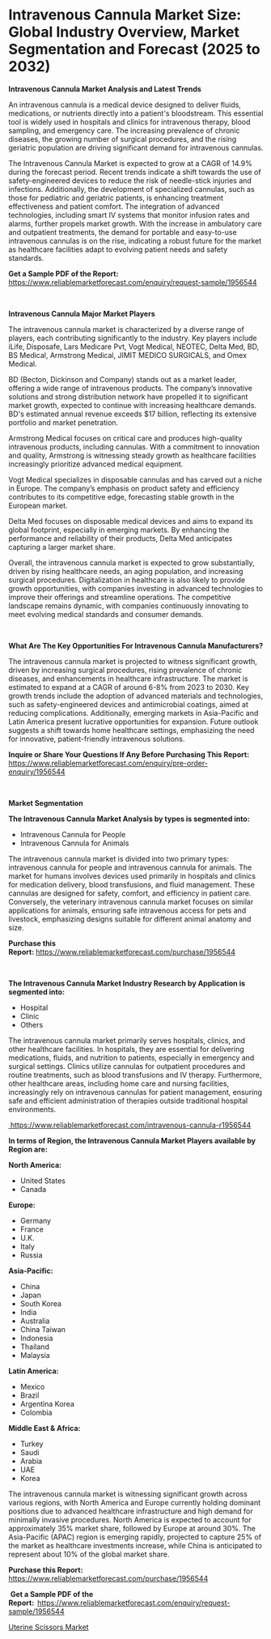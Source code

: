 <p><h1>Intravenous Cannula Market Size: Global Industry Overview, Market Segmentation and Forecast (2025 to 2032)</h1></p><p><strong>Intravenous Cannula Market Analysis and Latest Trends</strong></p>
<p><p>An intravenous cannula is a medical device designed to deliver fluids, medications, or nutrients directly into a patient's bloodstream. This essential tool is widely used in hospitals and clinics for intravenous therapy, blood sampling, and emergency care. The increasing prevalence of chronic diseases, the growing number of surgical procedures, and the rising geriatric population are driving significant demand for intravenous cannulas.</p><p>The Intravenous Cannula Market is expected to grow at a CAGR of 14.9% during the forecast period. Recent trends indicate a shift towards the use of safety-engineered devices to reduce the risk of needle-stick injuries and infections. Additionally, the development of specialized cannulas, such as those for pediatric and geriatric patients, is enhancing treatment effectiveness and patient comfort. The integration of advanced technologies, including smart IV systems that monitor infusion rates and alarms, further propels market growth. With the increase in ambulatory care and outpatient treatments, the demand for portable and easy-to-use intravenous cannulas is on the rise, indicating a robust future for the market as healthcare facilities adapt to evolving patient needs and safety standards.</p></p>
<p><strong>Get a Sample PDF of the Report:&nbsp;</strong> <a href="https://www.reliablemarketforecast.com/enquiry/request-sample/1956544?utm_campaign=2929&utm_medium=2&utm_source=Github&utm_content=ia&utm_term=04032025&utm_id=intravenous-cannula">https://www.reliablemarketforecast.com/enquiry/request-sample/1956544</a></p>
<p>&nbsp;</p>
<p><strong>Intravenous Cannula Major Market Players</strong></p>
<p><p>The intravenous cannula market is characterized by a diverse range of players, each contributing significantly to the industry. Key players include iLife, Disposafe, Lars Medicare Pvt, Vogt Medical, NEOTEC, Delta Med, BD, BS Medical, Armstrong Medical, JIMIT MEDICO SURGICALS, and Omex Medical. </p><p>BD (Becton, Dickinson and Company) stands out as a market leader, offering a wide range of intravenous products. The company’s innovative solutions and strong distribution network have propelled it to significant market growth, expected to continue with increasing healthcare demands. BD's estimated annual revenue exceeds $17 billion, reflecting its extensive portfolio and market penetration.</p><p>Armstrong Medical focuses on critical care and produces high-quality intravenous products, including cannulas. With a commitment to innovation and quality, Armstrong is witnessing steady growth as healthcare facilities increasingly prioritize advanced medical equipment. </p><p>Vogt Medical specializes in disposable cannulas and has carved out a niche in Europe. The company’s emphasis on product safety and efficiency contributes to its competitive edge, forecasting stable growth in the European market.</p><p>Delta Med focuses on disposable medical devices and aims to expand its global footprint, especially in emerging markets. By enhancing the performance and reliability of their products, Delta Med anticipates capturing a larger market share.</p><p>Overall, the intravenous cannula market is expected to grow substantially, driven by rising healthcare needs, an aging population, and increasing surgical procedures. Digitalization in healthcare is also likely to provide growth opportunities, with companies investing in advanced technologies to improve their offerings and streamline operations. The competitive landscape remains dynamic, with companies continuously innovating to meet evolving medical standards and consumer demands.</p></p>
<p>&nbsp;</p>
<p><strong>What Are The Key Opportunities For Intravenous Cannula Manufacturers?</strong></p>
<p><p>The intravenous cannula market is projected to witness significant growth, driven by increasing surgical procedures, rising prevalence of chronic diseases, and enhancements in healthcare infrastructure. The market is estimated to expand at a CAGR of around 6-8% from 2023 to 2030. Key growth trends include the adoption of advanced materials and technologies, such as safety-engineered devices and antimicrobial coatings, aimed at reducing complications. Additionally, emerging markets in Asia-Pacific and Latin America present lucrative opportunities for expansion. Future outlook suggests a shift towards home healthcare settings, emphasizing the need for innovative, patient-friendly intravenous solutions.</p></p>
<p><strong>Inquire or Share Your Questions If Any Before Purchasing This Report:</strong> <a href="https://www.reliablemarketforecast.com/enquiry/pre-order-enquiry/1956544?utm_campaign=2929&utm_medium=2&utm_source=Github&utm_content=ia&utm_term=04032025&utm_id=intravenous-cannula">https://www.reliablemarketforecast.com/enquiry/pre-order-enquiry/1956544</a></p>
<p>&nbsp;</p>
<p><strong>Market Segmentation</strong></p>
<p><strong>The Intravenous Cannula Market Analysis by types is segmented into:</strong></p>
<p><ul><li>Intravenous Cannula for People</li><li>Intravenous Cannula for Animals</li></ul></p>
<p><p>The intravenous cannula market is divided into two primary types: intravenous cannula for people and intravenous cannula for animals. The market for humans involves devices used primarily in hospitals and clinics for medication delivery, blood transfusions, and fluid management. These cannulas are designed for safety, comfort, and efficiency in patient care. Conversely, the veterinary intravenous cannula market focuses on similar applications for animals, ensuring safe intravenous access for pets and livestock, emphasizing designs suitable for different animal anatomy and size.</p></p>
<p><strong>Purchase this Report:&nbsp;</strong><a href="https://www.reliablemarketforecast.com/purchase/1956544?utm_campaign=2929&utm_medium=2&utm_source=Github&utm_content=ia&utm_term=04032025&utm_id=intravenous-cannula">https://www.reliablemarketforecast.com/purchase/1956544</a></p>
<p>&nbsp;</p>
<p><strong>The Intravenous Cannula Market Industry Research by Application is segmented into:</strong></p>
<p><ul><li>Hospital</li><li>Clinic</li><li>Others</li></ul></p>
<p><p>The intravenous cannula market primarily serves hospitals, clinics, and other healthcare facilities. In hospitals, they are essential for delivering medications, fluids, and nutrition to patients, especially in emergency and surgical settings. Clinics utilize cannulas for outpatient procedures and routine treatments, such as blood transfusions and IV therapy. Furthermore, other healthcare areas, including home care and nursing facilities, increasingly rely on intravenous cannulas for patient management, ensuring safe and efficient administration of therapies outside traditional hospital environments.</p></p>
<p><a href="https://www.reliablemarketforecast.com/intravenous-cannula-r1956544?utm_campaign=2929&utm_medium=2&utm_source=Github&utm_content=ia&utm_term=04032025&utm_id=intravenous-cannula">&nbsp;https://www.reliablemarketforecast.com/intravenous-cannula-r1956544</a></p>
<p><strong>In terms of Region, the Intravenous Cannula Market Players available by Region are:</strong></p>
<p>
    <p> <strong> North America: </strong>
        <ul>
            <li>United States</li>
            <li>Canada</li>
        </ul>
        </p> 
    <p> <strong> Europe: </strong>
        <ul>
            <li>Germany</li>
            <li>France</li>
            <li>U.K.</li>
            <li>Italy</li>
            <li>Russia</li>
        </ul>
        </p> 
    <p> <strong> Asia-Pacific: </strong>
        <ul>
            <li>China</li>
            <li>Japan</li>
            <li>South Korea</li>
            <li>India</li>
            <li>Australia</li>
            <li>China Taiwan</li>
            <li>Indonesia</li>
            <li>Thailand</li>
            <li>Malaysia</li>
        </ul>
        </p> 
    <p> <strong> Latin America: </strong>
        <ul>
            <li>Mexico</li>
            <li>Brazil</li>
            <li>Argentina Korea</li>
            <li>Colombia</li>
        </ul>
        </p> 
    <p> <strong> Middle East & Africa: </strong>
        <ul>
            <li>Turkey</li>
            <li>Saudi</li>
            <li>Arabia</li>
            <li>UAE</li>
            <li>Korea</li>
        </ul>
    </p>
    </p>
<p><p>The intravenous cannula market is witnessing significant growth across various regions, with North America and Europe currently holding dominant positions due to advanced healthcare infrastructure and high demand for minimally invasive procedures. North America is expected to account for approximately 35% market share, followed by Europe at around 30%. The Asia-Pacific (APAC) region is emerging rapidly, projected to capture 25% of the market as healthcare investments increase, while China is anticipated to represent about 10% of the global market share.</p></p>
<p><strong>Purchase this Report: </strong><a href="https://www.reliablemarketforecast.com/purchase/1956544?utm_campaign=2929&utm_medium=2&utm_source=Github&utm_content=ia&utm_term=04032025&utm_id=intravenous-cannula">https://www.reliablemarketforecast.com/purchase/1956544</a></p>
<p>&nbsp;<strong>Get a Sample PDF of the Report:&nbsp;&nbsp;</strong><a href="https://www.reliablemarketforecast.com/enquiry/request-sample/1956544?utm_campaign=2929&utm_medium=2&utm_source=Github&utm_content=ia&utm_term=04032025&utm_id=intravenous-cannula">https://www.reliablemarketforecast.com/enquiry/request-sample/1956544</a></p>
<p><strong></strong></p>
<p><p><a href="https://github.com/verikaahova/Market-Research-Report-List-1/blob/main/uterine-scissors-market.md?utm_campaign=2929&utm_medium=2&utm_source=Github&utm_content=ia&utm_term=04032025&utm_id=intravenous-cannula">Uterine Scissors Market</a></p></p>